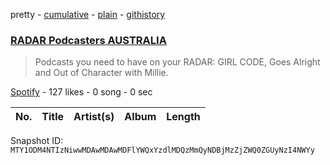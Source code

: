 pretty - [cumulative](/playlists/cumulative/37i9dQZF1DX5DVzbFZsdpB.md) - [plain](/playlists/plain/37i9dQZF1DX5DVzbFZsdpB) - [githistory](https://github.githistory.xyz/mackorone/spotify-playlist-archive/blob/main/playlists/plain/37i9dQZF1DX5DVzbFZsdpB)

### [RADAR Podcasters AUSTRALIA](https://open.spotify.com/playlist/37i9dQZF1DX5DVzbFZsdpB)

> Podcasts you need to have on your RADAR: GIRL CODE, Goes Alright and Out of  Character with Millie.

[Spotify](https://open.spotify.com/user/spotify) - 127 likes - 0 song - 0 sec

| No. | Title | Artist(s) | Album | Length |
|---|---|---|---|---|

Snapshot ID: `MTY1ODM4NTIzNiwwMDAwMDAwMDFlYWQxYzdlMDQzMmQyNDBjMzZjZWQ0ZGUyNzI4NWYy`
